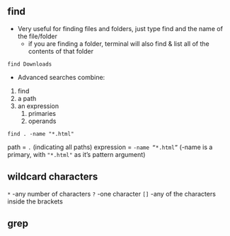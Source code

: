 ## find
- Very useful for finding files and folders, just type find and the name of the file/folder
	- if you are finding a folder, terminal will also find & list all of the contents of that folder
```
find Downloads
```
- Advanced searches combine:
1. find
2. a path
3. an expression
	1. primaries
	2. operands
```
find . -name "*.html"
```
path =  `.`   (indicating all paths)
expression = `-name “*.html”`     (-name is a primary, with `"*.html"` as it’s pattern argument)

## wildcard characters
`*`    -any number of characters
`?`    -one character
`[]`  -any of the characters inside the brackets

## grep

